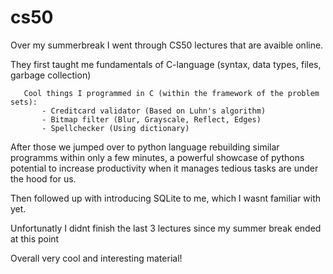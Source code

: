 # cs50

 Over my summerbreak I went through CS50 lectures that are avaible online.

   They first taught me fundamentals of C-language (syntax, data types, files, garbage collection)
   
       Cool things I programmed in C (within the framework of the problem sets): 
           - Creditcard validator (Based on Luhn's algorithm)
           - Bitmap filter (Blur, Grayscale, Reflect, Edges)
           - Spellchecker (Using dictionary)
   
   After those we jumped over to python language rebuilding similar programms within only a few minutes, 
   a powerful showcase of pythons potential to increase productivity when it manages tedious tasks are under the hood for us.

   Then followed up with introducing SQLite to me, which I wasnt familiar with yet.
   
   Unfortunatly I didnt finish the last 3 lectures since my summer break ended at this point
   
   Overall very cool and interesting material!

